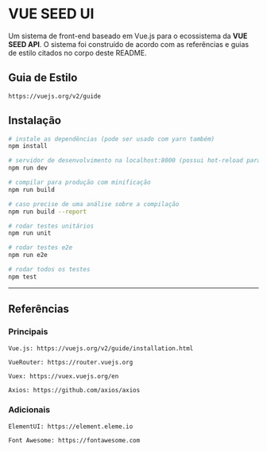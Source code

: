 # VUE SEED UI

Um sistema de front-end baseado em Vue.js para o ecossistema da **VUE SEED API**. O sistema foi construído de acordo com as referências e guias de estilo citados no corpo deste README.

## Guia de Estilo
    https://vuejs.org/v2/guide

## Instalação

``` bash
# instale as dependências (pode ser usado com yarn também)
npm install

# servidor de desenvolvimento na localhost:8000 (possui hot-reload para agilizar o dev)
npm run dev

# compilar para produção com minificação
npm run build

# caso precise de uma análise sobre a compilação
npm run build --report

# rodar testes unitários
npm run unit

# rodar testes e2e
npm run e2e

# rodar todos os testes
npm test
```

---

## Referências

### Principais

    Vue.js: https://vuejs.org/v2/guide/installation.html

    VueRouter: https://router.vuejs.org

    Vuex: https://vuex.vuejs.org/en

    Axios: https://github.com/axios/axios

### Adicionais

    ElementUI: https://element.eleme.io

    Font Awesome: https://fontawesome.com
